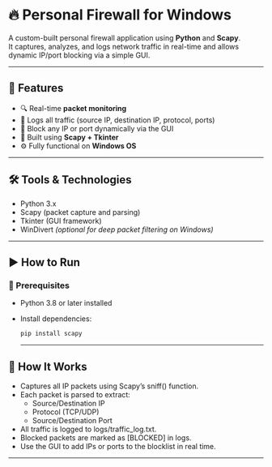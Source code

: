 # 🔥 Personal Firewall for Windows

A custom-built personal firewall application using **Python** and **Scapy**.  
It captures, analyzes, and logs network traffic in real-time and allows dynamic IP/port blocking via a simple GUI.

---

## 📌 Features

- 🔍 Real-time **packet monitoring**
- 📁 Logs all traffic (source IP, destination IP, protocol, ports)
- 🛑 Block any IP or port dynamically via the GUI
- 🧠 Built using **Scapy + Tkinter**
- ⚙️ Fully functional on **Windows OS**

---

## 🛠️ Tools & Technologies

- Python 3.x
- Scapy (packet capture and parsing)
- Tkinter (GUI framework)
- WinDivert *(optional for deep packet filtering on Windows)*

---

## ▶️ How to Run

### 🔧 Prerequisites

- Python 3.8 or later installed
- Install dependencies:
  ```bash
  pip install scapy
  ```

  ---

## 📖 How It Works

- Captures all IP packets using Scapy’s sniff() function.
- Each packet is parsed to extract:
  - Source/Destination IP
  - Protocol (TCP/UDP)
  - Source/Destination Port
- All traffic is logged to logs/traffic_log.txt.
- Blocked packets are marked as [BLOCKED] in logs.
- Use the GUI to add IPs or ports to the blocklist in real time.

---
